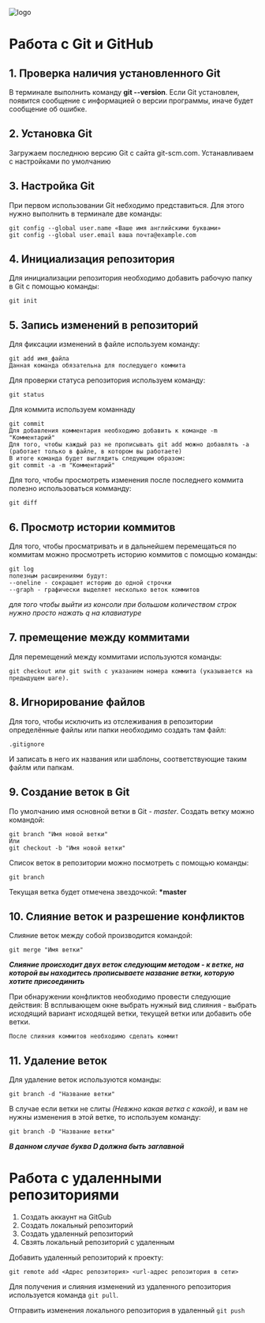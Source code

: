 ![logo](1024px-Git-logo.svg.png)
# Работа с Git и GitHub

## 1. Проверка наличия установленного Git
В терминале выполнить команду **git --version**. Если Git установлен, появится сообщение с информацией о версии программы, иначе будет сообщение об ошибке.

## 2. Установка Git
Загружаем последнюю версию Git с сайта git-scm.com. Устанавливаем с настройками по умолчанию

## 3. Настройка Git
При первом использовании Git небходимо представиться. Для этого нужно выполнить в терминале две команды:

```
git config --global user.name «Ваше имя английскими буквами»
git config --global user.email ваша почта@example.com
```

## 4. Инициализация репозитория
Для инициализации репозитория необходимо добавить рабочую папку в Git с помощью команды:

```
git init
```

## 5. Запись изменений в репозиторий

Для фиксации изменений в файле используем команду:

```
git add имя_файла
Данная команда обязательна для последущего коммита
```

Для проверки статуса репозитория используем команду:

```
git status
```

Для коммита используем команнаду

```
git commit
Для добавления комментария необходимо добавить к команде -m "Комментарий"
Для того, чтобы каждый раз не прописывать git add можно добавлять -a (работает только в файле, в котором вы работаете)
В итоге команда будет выглядить следующим образом:
git commit -a -m "Комментарий"
```
Для того, чтобы просмотреть изменения после последнего коммита полезно использоваться комманду:

```
git diff
```

## 6. Просмотр истории коммитов

Для того, чтобы просматривать и в дальнейшем перемещаться по коммитам можно просмотреть историю коммитов с помощью команды:

```
git log
полезным расширениями будут:
--oneline - сокращает историю до одной строчки
--graph - графически выделяет несколько веток коммитов
```
*для того чтобы выйти из консоли при большом количеством строк нужно просто нажать q на клавиатуре*

## 7. премещение между коммитами

Для перемещений между  коммитами используются команды:

```
git checkout или git swith с указанием номера коммита (указывается на предыдущем шаге).
```

## 8. Игнорирование файлов
Для того, чтобы исключить из отслеживания в репозитории определённые файлы или папки необходимо создать там файл:
```
.gitignore
```
 И записать в него их названия или шаблоны, соответствующие таким файлм или папкам.

## 9. Создание веток в Git
По умолчанию имя основной ветки в Git - *master*.
Создать ветку можно командой:
```
git branch "Имя новой ветки"
Или 
git checkout -b "Имя новой ветки"
```
Список веток в репозитории можно посмотреть с помощью команды:
```
git branch
```

Текущая ветка будет отмечена звездочкой: **\*master**

## 10. Слияние веток и разрешение конфликтов

Слияние веток между собой производится командой:

```
git merge "Имя ветки"
```

__*Слияние происходит двух веток следующим методом - к ветке, на которой вы находитесь прописываете название ветки, которую хотите присоединить*__

При обнаружении конфликтов необходимо провести следующие действия:
В всплывающем окне выбрать нужный вид слияния - выбрать исходящий вариант исходящей ветки, текущей ветки или добавить обе ветки.

```
После слияния коммитов необходимо сделать коммит 
```

## 11. Удаление веток

Для удаление веток используются команды:

```
git branch -d "Название ветки"
```
В случае если ветки не слиты *(Невжно какая ветка с какой)*, и вам не нужны изменения в этой ветке, то используем команду:

```
git branch -D "Название ветки"
```
__*В данном случае буква D должна быть заглавной*__

# Работа с удаленными репозиториями

1. Создать аккаунт на GitGub
2. Создать локальный репозиторий
3. Создать удаленный репозиторий
4. Свзять локальный репозиторий с удаленным

Добавить удаленный репозиторий к проекту:
```
git remote add <Адрес репозитория> <url-адрес репозитория в сети>
```

Для получения и слияния изменений из удаленного репозитория используется команда `git pull`.

Отправить изменения локального репозитория в удаленный `git push`
